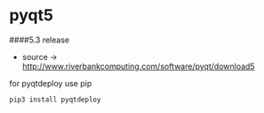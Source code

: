 pyqt5
=====

####5.3 release
* source -> http://www.riverbankcomputing.com/software/pyqt/download5

for pyqtdeploy use pip

    pip3 install pyqtdeploy

